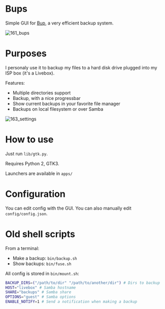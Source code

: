 Bups
====

Simple GUI for [Bup](https://github.com/bup/bup), a very efficient backup system.

![161_bups](https://cloud.githubusercontent.com/assets/506932/5239177/bb45c4a4-78d7-11e4-9571-3495a0daf0e0.png)

# Purposes

I personaly use it to backup my files to a hard disk drive plugged into my ISP box (it's a Livebox).

Features:
* Multiple directories support
* Backup, with a nice progressbar
* Show current backups in your favorite file manager
* Backups on local filesystem or over Samba

![163_settings](https://cloud.githubusercontent.com/assets/506932/5250462/839b2fa2-798c-11e4-8231-1cf9353f9c61.png)

# How to use

Just run `lib/gtk.py`.

Requires Python 2, GTK3.

Launchers are available in `apps/`

# Configuration

You can edit config with the GUI. You can also manually edit `config/config.json`.

# Old shell scripts

From a terminal:
* Make a backup: `bin/backup.sh`
* Show backups: `bin/fuse.sh`

All config is stored in `bin/mount.sh`:
```bash
BACKUP_DIRS=("/path/to/dir" "/path/to/another/dir") # Dirs to backup
HOST="livebox" # Samba hostname
SHARE="backups" # Samba share
OPTIONS="guest" # Samba options
ENABLE_NOTIFY=1 # Send a notification when making a backup
```
